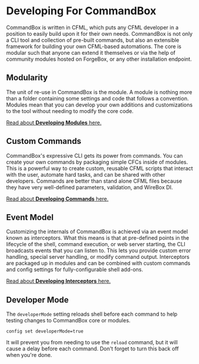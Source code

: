 # Developing For CommandBox

CommandBox is written in CFML, which puts any CFML developer in a position to easily build upon it for their own needs. CommandBox is not only a CLI tool and collection of pre-built commands, but also an extensible framework for building your own CFML-based automations. The core is modular such that anyone can extend it themselves or via the help of community modules hosted on ForgeBox, or any other installation endpoint.

## Modularity

The unit of re-use in CommandBox is the module. A module is nothing more than a folder containing some settings and code that follows a convention. Modules mean that you can develop your own additions and customizations to the tool without needing to modify the core code.

[Read about **Developing Modules** here.](modules/)

## Custom Commands

CommandBox's expressive CLI gets its power from commands. You can create your own commands by packaging simple CFCs inside of modules. This is a powerful way to create custom, reusable CFML scripts that interact with the user, automate hard tasks, and can be shared with other developers. Commands are better than stand alone CFML files because they have very well-defined parameters, validation, and WireBox DI.

[Read about **Developing Commands** here.](commands/)

## Event Model

Customizing the internals of CommandBox is achieved via an event model known as interceptors. What this means is that at pre-defined points in the lifecycle of the shell, command execution, or web server starting, the CLI broadcasts events that you can listen to. This lets you provide custom error handling, special server handling, or modify command output. Interceptors are packaged up in modules and can be combined with custom commands and config settings for fully-configurable shell add-ons.

[Read about **Developing Interceptors** here.](interceptors/)

## Developer Mode

The `developerMode` setting reloads shell before each command to help testing changes to CommandBox core or modules.

```
config set developerMode=true
```

It will prevent you from needing to use the `reload` command, but it will cause a delay before each command.  Don't forget to turn this back off when you're done.
